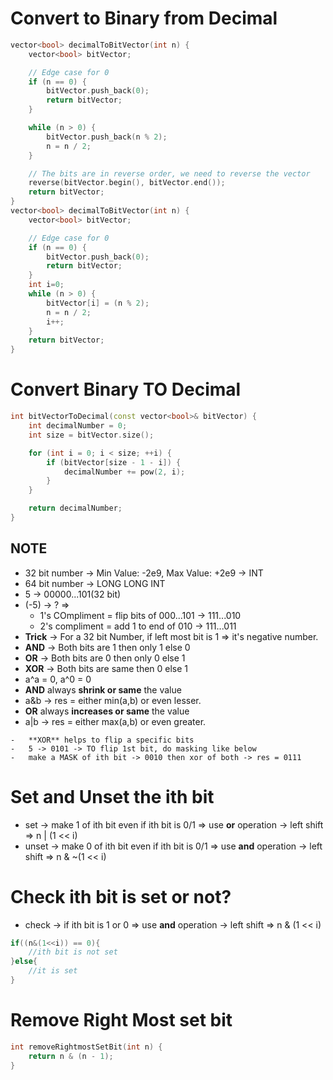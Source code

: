 # Convert to Binary from Decimal

```cpp
vector<bool> decimalToBitVector(int n) {
    vector<bool> bitVector;

    // Edge case for 0
    if (n == 0) {
        bitVector.push_back(0);
        return bitVector;
    }

    while (n > 0) {
        bitVector.push_back(n % 2);
        n = n / 2;
    }

    // The bits are in reverse order, we need to reverse the vector
    reverse(bitVector.begin(), bitVector.end());
    return bitVector;
}
vector<bool> decimalToBitVector(int n) {
    vector<bool> bitVector;

    // Edge case for 0
    if (n == 0) {
        bitVector.push_back(0);
        return bitVector;
    }
    int i=0;
    while (n > 0) {
        bitVector[i] = (n % 2);
        n = n / 2;
        i++;
    }
    return bitVector;
}
```

# Convert Binary TO Decimal

```cpp
int bitVectorToDecimal(const vector<bool>& bitVector) {
    int decimalNumber = 0;
    int size = bitVector.size();

    for (int i = 0; i < size; ++i) {
        if (bitVector[size - 1 - i]) {
            decimalNumber += pow(2, i);
        }
    }

    return decimalNumber;
}
```

## NOTE

-   32 bit number -> Min Value: -2e9, Max Value: +2e9 -> INT
-   64 bit number -> LONG LONG INT
-   5 -> 00000...101(32 bit)
-   (-5) -> ? =>
    -   1's COmpliment = flip bits of 000...101 -> 111...010
    -   2's compliment = add 1 to end of 010 -> 111...011
-   **Trick** -> For a 32 bit Number, if left most bit is 1 => it's negative number.
-   **AND** -> Both bits are 1 then only 1 else 0
-   **OR** -> Both bits are 0 then only 0 else 1
-   **XOR** -> Both bits are same then 0 else 1
-   a^a = 0, a^0 = 0
-   **AND** always **shrink or same** the value
-   a&b -> res = either min(a,b) or even lesser.
-   **OR** always **increases or same** the value
-   a|b -> res = either max(a,b) or even greater.

```
-   **XOR** helps to flip a specific bits
-   5 -> 0101 -> TO flip 1st bit, do masking like below
-   make a MASK of ith bit -> 0010 then xor of both -> res = 0111
```

# Set and Unset the ith bit

-   set -> make 1 of ith bit even if ith bit is 0/1 => use **or** operation -> left shift => n | (1 << i)
-   unset -> make 0 of ith bit even if ith bit is 0/1 => use **and** operation -> left shift => n & ~(1 << i)

# Check ith bit is set or not?

-   check -> if ith bit is 1 or 0 => use **and** operation -> left shift => n & (1 << i)

```cpp
if((n&(1<<i)) == 0){
    //ith bit is not set
}else{
    //it is set
}
```

# Remove Right Most set bit

```cpp
int removeRightmostSetBit(int n) {
    return n & (n - 1);
}
```
